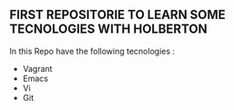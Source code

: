 ## FIRST REPOSITORIE TO LEARN SOME TECNOLOGIES WITH HOLBERTON
In this Repo have the following tecnologies :
 - Vagrant
 - Emacs
 - Vi
 - Git 
